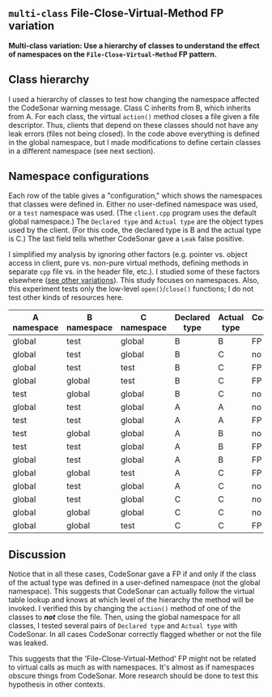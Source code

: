 ## `multi-class` File-Close-Virtual-Method FP variation

**Multi-class variation: Use a hierarchy of classes to understand the effect of namespaces on the `File-Close-Virtual-Method` FP pattern.**

## Class hierarchy

I used a hierarchy of classes to test how changing the namespace affected the CodeSonar warning message. Class C inherits from B, which inherits from A. For each class, the virtual `action()` method closes a file given a file descriptor. Thus, clients that depend on these classes should not have any leak errors (files not being closed). In the code above everything is defined in the global namespace, but I made modifications to define certain classes in a different namespace (see next section).

## Namespace configurations

Each row of the table gives a "configuration," which shows the namespaces that classes were defined in. Either no user-defined namespace was used, or a `test` namespace was used. (The `client.cpp` program uses the default global namespace.) The `Declared type` and `Actual type` are the object types used by the client. (For this code, the declared type is B and the actual type is C.) The last field tells whether CodeSonar gave a `Leak` false positive.

I simplified my analysis by ignoring other factors (e.g. pointer vs. object access in client, pure vs. non-pure virtual methods, defining methods in separate `cpp` file vs. in the header file, etc.). I studied some of these factors elsewhere ([see other variations](../)). This study focuses on namespaces. Also, this experiment tests only the low-level `open()`/`close()` functions; I do not test other kinds of resources here.

A namespace | B namespace | C namespace | Declared type | Actual type | CodeSonar FP?
--- | --- | --- | --- | --- | ---
global | test | global | B | B | FP
global | test | global | B | C | no FP
global | test | test | B | C | FP
global | global | test | B | C | FP
test | global | global | B | C | no FP
global | test | global | A | A | no FP
test | test | global | A | A | FP
test | global | global | A | B | no FP
test | test | global | A | B | FP
global | test | global | A | B | FP
global | global | test | A | C | FP
global | test | global | A | C | no FP
global | test | global | C | C | no FP
global | global | global | C | C | no FP
global | global | test | C | C | FP

## Discussion

Notice that in all these cases, CodeSonar gave a FP if and only if the class of the actual type was defined in a user-defined namespace (not the global namespace). This suggests that CodeSonar can actually follow the virtual table lookup and knows at which level of the hierarchy the method will be invoked. I verified this by changing the `action()` method of one of the classes to ***not*** close the file. Then, using the global namespace for all classes, I tested several pairs of `Declared type` and `Actual type` with CodeSonar. In all cases CodeSonar correctly flagged whether or not the file was leaked.

This suggests that the 'File-Close-Virtual-Method' FP might not be related to virtual calls as much as with namespaces. It's almost as if namespaces obscure things from CodeSonar. More research should be done to test this hypothesis in other contexts.
